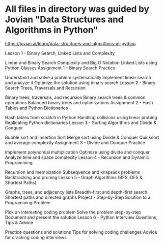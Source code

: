 # All files in directory was guided by Jovian "Data Structures and Algorithms in Python"

https://jovian.ai/learn/data-structures-and-algorithms-in-python

Lesson 1 - Binary Search, Linked Lists and Complexity

Linear and Binary Search
Complexity and Big O Notation
Linked Lists using Python Classes
Assignment 1 - Binary Search Practice

Understand and solve a problem systematically
Implement linear search and analyze it
Optimize the solution using binary search
Lesson 2 - Binary Search Trees, Traversals and Recursion

Binary trees, traversals, and recursion
Binary search trees & common operations
Balanced binary trees and optimizations
Assignment 2 - Hash Tables and Python Dictionaries

Hash tables from scratch in Python
Handling collisions using linear probing
Replicating Python dictionaries
Lesson 3 - Sorting Algorithms and Divide & Conquer

Bubble sort and Insertion Sort
Merge sort using Divide & Conquer
Quicksort and average complexity
Assignment 3 - Divide and Conquer Practice

Implement polynomial multiplication
Optimize using divide and conquer
Analyze time and space complexity
Lesson 4 - Recursion and Dynamic Programming

Recursion and memoization
Subsequence and knapsack problems
Backtracking and pruning
Lesson 5 - Graph Algorithms (BFS, DFS & Shortest Paths)

Graphs, trees, and adjacency lists
Breadth-first and depth-first search
Shortest paths and directed graphs
Project - Step-by-Step Solution to a Programming Problem

Pick an interesting coding problem
Solve the problem step-by-step
Document and present the solution
Lesson 6 - Python Interview Questions, Tips & Advice

Practice questions and solutions
Tips for solving coding challenges
Advice for cracking coding interviews